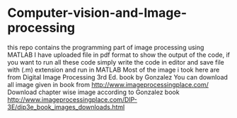 # Computer-vision-and-Image-processing
this repo contains the programming part of image processing using MATLAB
I have uploaded file in pdf format to show the output of the code, if you want to run all these code simply write the code in editor and save file with (.m) extension and run in MATLAB
Most of the image i took here are from Digital Image Processing  3rd Ed. book by Gonzalez
You can download all image given in book from http://www.imageprocessingplace.com/ 
Download chapter wise image according to Gonzalez book http://www.imageprocessingplace.com/DIP-3E/dip3e_book_images_downloads.html
